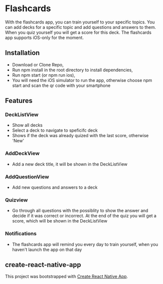 # Flashcards
With the flashcards app, you can train yourself to your specific topics.
You can add decks for a specific topic and add questions and answers to them.
When you quiz yourself you will get a score for this deck.
The flashcards app supports iOS-only for the moment.

## Installation
* Download or Clone Repo,
* Run npm install in the root directory to install dependencies,
* Run npm start (or npm run ios),
* You will need the iOS simulator to run the app, otherwise choose npm start and scan the qr code with your smartphone 

## Features
### DeckListView
* Show all decks
* Select a deck to navigate to speficifc deck
* Shows if the deck was already quized with the last score, otherwise 'New'

### AddDeckView
* Add a new deck title, it will be shown in the DeckListView

### AddQuestionView
* Add new questions and answers to a deck 

### Quizview
* Go through all questions with the possiblity to show the answer and decide if it was correct or incorrect. At the end of the quiz you will get a score, which will be shown in the DeckListView

### Notifications
* The flashcards app will remind you every day to train yourself, when you haven't launch the app on that day

## create-react-native-app
This project was bootstrapped with [Create React Native App](https://github.com/react-community/create-react-native-app).

